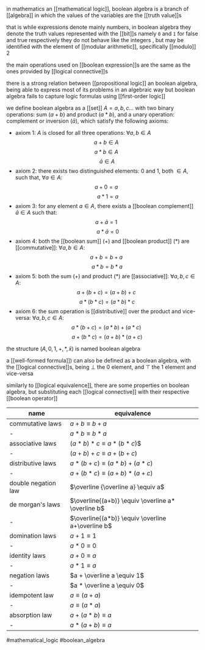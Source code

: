 in mathematics an [[mathematical logic]], boolean algebra is a branch of [[algebra]] in which the values of the variables are the [[truth value]]s 

that is while expressions denote mainly numbers, in boolean algebra they denote the truth values represented with the [[bit]]s namely `0` and `1`  for false and true respectively
they do not behave like the integers , but may be identified with the element of [[modular arithmetic]], specifically [[modulo]] 2

the main operations used on [[boolean expression]]s are the same as the ones provided by [[logical connective]]s

there is a strong relation between [[propositional logic]] an boolean algebra, being able to express most of its problems in an algebraic way 
but boolean algebra fails to capture logic formulas using [[first-order logic]]

we define boolean algebra as a [[set]] $A = {a,b,c\ldots}$ with two binary operations: sum ($a+b$) and product ($a*b$), and a unary operation: complement or inversion ($\bar a$), which satisfy the following axioms:
- axiom 1: $A$ is closed for all three operations: $\forall a, b \in A$
	$$a+b\in A \ $$$$  a*b\in A \ $$$$\bar a\in A$$
- axiom 2: there exists two distinguished elements: $0$ and $1$, both $\in A$, such that, $\forall a \in A$:
$$a+0=a \ $$$$ \ a*1=a$$
- axiom 3: for any element $a \in A$, there exists a [[boolean complement]] $\bar a \in A$ such that:
$$a+\bar a = 1 \ $$$$ \ a*\bar a = 0$$
- axiom 4: both the [[boolean sum]] ($+$) and [[boolean product]] ($*$) are [[commutative]]:  $\forall a,b \in A$:
$$a + b = b + a \ $$$$ a * b = b * a $$
- axiom 5: both the sum ($+$) and product ($*$) are [[associative]]:  $\forall a,b,c \in A$:
$$a + (b + c)= (a+b)+c \ $$$$ a*(b*c)= (a*b)*c $$
- axiom 6: the sum operation is [[distributive]] over the product and vice-versa: $\forall a,b,c \in A$:
$$a * (b + c)= (a*b) + (a*c) \ $$$$ a+(b*c)= (a+b)*(a+c) $$


the structure ($A,0,1,+,*,\bar x$) is named boolean algebra

a [[well-formed formula]]) can also be defined as a boolean algebra,  with the [[logical connective]]s, being $\bot$ the $0$ element, and $\top$ the $1$ element  and vice-versa

similarly to [[logical equivalence]], there are some properties on boolean algebra, but substituting each [[logical connective]] with their respective [[boolean operator]]

name | equivalence
-------|---------
commutative laws | $a + b \equiv b + a$
- |  $a* b \equiv b * a$
associative laws | $(a * b) * c \equiv a *(b * c)$$
- | $(a + b) + c \equiv a +(b + c)$
distributive laws | $a* (b + c) \equiv (a* b) + (a * c)$
- |$a+ (b * c) \equiv (a+ b) * (a + c)$ 
double negation law | $\overline {\overline a} \equiv a$
de morgan's laws | $\overline{(a+b)} \equiv \overline a* \overline b$
- | $\overline{(a*b)} \equiv \overline a+\overline b$
domination laws | $a + 1 \equiv 1$
- | $a * 0 \equiv 0$
identity laws | $a + 0 \equiv a$
- | $a * 1 \equiv a$
negation laws | $a + \overline a \equiv 1$
- |  $a * \overline a \equiv  0$
idempotent law | $a \equiv (a + a)$
- | $a\equiv (a*a)$
absorption law | $a + (a* b) \equiv a$
- | $a * (a + b)\equiv a$


#mathematical_logic 
#boolean_algebra
